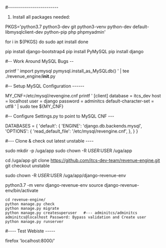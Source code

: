 #-------------------------

1. Install all packages needed:

PKGS='python3.7 python3-dev git python3-venv python-dev default-libmysqlclient-dev python-pip php phpmyadmin'

for i in ${PKGS}
do
	sudo apt install 
done

pip install django-bootstrap4
pip install PyMySQL
pip install django

#-- Work Around MySQL Bugs --

printf '
import pymysql
pymysql.install_as_MySQLdb()
' | tee  ./revenue_engine/__init__.py


#-- Setup MySQL Configuration ------

MY_CNF=/etc/mysql/revengine.cnf
printf '
[client]
database = itcs_dev
host = localhost
user = django
password = adminitcs
default-character-set = utf8
' | sudo tee ${MY_CNF}

#-- Configure Settings.py to point to MySQL CNF ---

DATABASES = {
    'default': {
        'ENGINE': 'django.db.backends.mysql',
        'OPTIONS': {
            'read_default_file': '/etc/mysql/revengine.cnf',
        },
    }
}

#--- Clone & check out latest unstable ---- 

sudo mkdir -p /uga/app
sudo chown -R $USER:$USER /uga/app

cd /uga/app
git clone https://github.com/itcs-dev-team/revenue-engine.git
git checkout unstable

sudo chown -R $USER:$USER /uga/app/django-revenue-env

python3.7 -m venv django-revenue-env
source django-revenue-env/bin/activate

	cd revenue-engine/
	python manage.py check
	python manage.py migrate
	python manage.py createsuperuser   #--- adminitcs/adminitcs adminitcs@localhost Password: Bypass validation and Create user
	python manage.py runserver 

#---- Test Webiste -----

firefox 'localhost:8000/'
